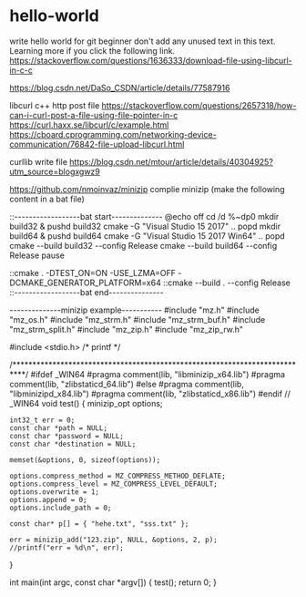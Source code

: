 # hello-world
write hello world for git beginner 
don't add any unused text in this text.
Learning more if you click the following link.
https://stackoverflow.com/questions/1636333/download-file-using-libcurl-in-c-c

https://blog.csdn.net/DaSo_CSDN/article/details/77587916

libcurl c++ http post  file
https://stackoverflow.com/questions/2657318/how-can-i-curl-post-a-file-using-file-pointer-in-c
https://curl.haxx.se/libcurl/c/example.html
https://cboard.cprogramming.com/networking-device-communication/76842-file-upload-libcurl.html



curllib write file
https://blog.csdn.net/mtour/article/details/40304925?utm_source=blogxgwz9




https://github.com/nmoinvaz/minizip
complie minizip (make the following content in a bat file)

::------------------bat start--------------
@echo off
cd /d %~dp0
mkdir build32 & pushd build32
cmake -G "Visual Studio 15 2017" ..
popd
mkdir build64 & pushd build64
cmake -G "Visual Studio 15 2017 Win64" ..
popd
cmake --build build32 --config Release
cmake --build build64 --config Release
pause

::cmake . -DTEST_ON=ON  -USE_LZMA=OFF -DCMAKE_GENERATOR_PLATFORM=x64
::cmake --build . --config Release
::------------------bat end---------------


--------------minizip example-----------
#include "mz.h"
#include "mz_os.h"
#include "mz_strm.h"
#include "mz_strm_buf.h"
#include "mz_strm_split.h"
#include "mz_zip.h"
#include "mz_zip_rw.h"

#include <stdio.h>  /* printf */

/***************************************************************************/
#ifdef _WIN64 
	#pragma comment(lib, "libminizip_x64.lib")
	#pragma comment(lib, "zlibstaticd_64.lib")
#else
	#pragma comment(lib, "libminizipd_x84.lib")
	#pragma comment(lib, "zlibstaticd_x86.lib")
#endif // _WIN64 
void test()
{
	minizip_opt options;

	int32_t err = 0;
	const char *path = NULL;
	const char *password = NULL;
	const char *destination = NULL;

	memset(&options, 0, sizeof(options));

	options.compress_method = MZ_COMPRESS_METHOD_DEFLATE;
	options.compress_level = MZ_COMPRESS_LEVEL_DEFAULT;
	options.overwrite = 1;
	options.append = 0;
	options.include_path = 0;

	const char* p[] = { "hehe.txt", "sss.txt" };

	err = minizip_add("123.zip", NULL, &options, 2, p);
	//printf("err = %d\n", err);
}

int main(int argc, const char *argv[])
{
	test();
	return 0;
}

